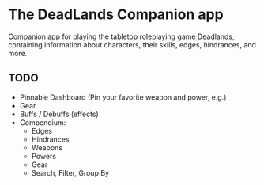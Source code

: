 # The DeadLands Companion app

Companion app for playing the tabletop roleplaying game Deadlands, containing information about characters, their skills, edges, hindrances, and more. 

## TODO

- Pinnable Dashboard (Pin your favorite weapon and power, e.g.)
- Gear
- Buffs / Debuffs (effects)
- Compendium:
  - Edges
  - Hindrances
  - Weapons
  - Powers
  - Gear
  - Search, Filter, Group By
